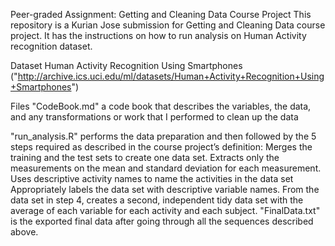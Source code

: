 Peer-graded Assignment: Getting and Cleaning Data Course Project
This repository is a Kurian Jose submission for Getting and Cleaning Data course project. It has the instructions on how to run analysis on Human Activity recognition dataset.

Dataset
Human Activity Recognition Using Smartphones ("http://archive.ics.uci.edu/ml/datasets/Human+Activity+Recognition+Using+Smartphones")

Files
"CodeBook.md" a code book that describes the variables, the data, and any transformations or work that I performed to clean up the data

"run_analysis.R" performs the data preparation and then followed by the 5 steps required as described in the course project’s definition:
Merges the training and the test sets to create one data set.
Extracts only the measurements on the mean and standard deviation for each measurement.
Uses descriptive activity names to name the activities in the data set
Appropriately labels the data set with descriptive variable names.
From the data set in step 4, creates a second, independent tidy data set with the average of each variable for each activity and each subject.
"FinalData.txt" is the exported final data after going through all the sequences described above.
